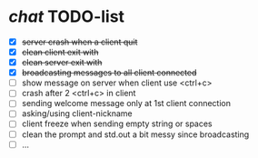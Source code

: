 # _chat_ TODO-list

- [x] ~~server crash when a client quit~~
- [x] ~~clean client exit with <ctrl-c>~~
- [x] ~~clean server exit with <ctrl-c>~~
- [x] ~~broadcasting messages to all client connected~~
- [ ] show message on server when client use <ctrl+c>
- [ ] crash after 2 <ctrl+c> in client
- [ ] sending welcome message only at 1st client connection
- [ ] asking/using client-nickname
- [ ] client freeze when sending empty string or spaces
- [ ] clean the prompt and std.out a bit messy since broadcasting
- [ ] …
